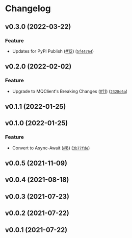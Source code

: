 # Changelog

<!--next-version-placeholder-->

## v0.3.0 (2022-03-22)
### Feature
* Updates for PyPI Publish ([#12](https://github.com/WIPACrepo/MQClient-GCP/issues/12)) ([`5f44764`](https://github.com/WIPACrepo/MQClient-GCP/commit/5f447642e9ebfda5d86923684046ba6c1d58889b))

## v0.2.0 (2022-02-02)
### Feature
* Upgrade to MQClient's Breaking Changes ([#11](https://github.com/WIPACrepo/MQClient-GCP/issues/11)) ([`2328d6a`](https://github.com/WIPACrepo/MQClient-GCP/commit/2328d6a8aae96b7038735cd358a0b21e8f6d0d31))

## v0.1.1 (2022-01-25)


## v0.1.0 (2022-01-25)
### Feature
* Convert to Async-Await ([#8](https://github.com/WIPACrepo/MQClient-GCP/issues/8)) ([`3b77fde`](https://github.com/WIPACrepo/MQClient-GCP/commit/3b77fdec7d2f67a0a3504fe22112fcad7062eae2))

## v0.0.5 (2021-11-09)


## v0.0.4 (2021-08-18)


## v0.0.3 (2021-07-23)


## v0.0.2 (2021-07-22)


## v0.0.1 (2021-07-22)

